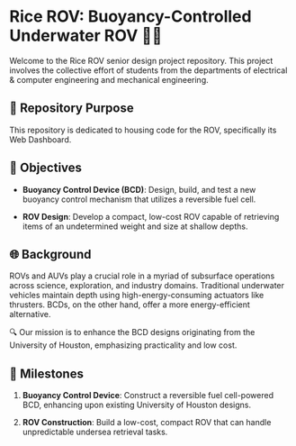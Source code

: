 # Rice ROV: Buoyancy-Controlled Underwater ROV 🌊🤖

Welcome to the Rice ROV senior design project repository. This project involves the collective effort of students from the departments of electrical & computer engineering and mechanical engineering.

## 🚀 Repository Purpose

This repository is dedicated to housing code for the ROV, specifically its Web Dashboard.

## 🎯 Objectives

- **Buoyancy Control Device (BCD)**: Design, build, and test a new buoyancy control mechanism that utilizes a reversible fuel cell.
  
- **ROV Design**: Develop a compact, low-cost ROV capable of retrieving items of an undetermined weight and size at shallow depths.

## 🌐 Background

ROVs and AUVs play a crucial role in a myriad of subsurface operations across science, exploration, and industry domains. Traditional underwater vehicles maintain depth using high-energy-consuming actuators like thrusters. BCDs, on the other hand, offer a more energy-efficient alternative.

🔍 Our mission is to enhance the BCD designs originating from the University of Houston, emphasizing practicality and low cost.

## 📌 Milestones

1. **Buoyancy Control Device**: Construct a reversible fuel cell-powered BCD, enhancing upon existing University of Houston designs.

2. **ROV Construction**: Build a low-cost, compact ROV that can handle unpredictable undersea retrieval tasks.

